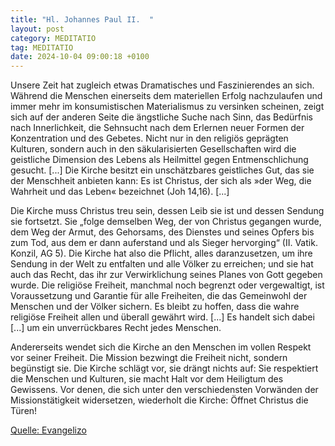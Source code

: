 ```yaml
---
title: "Hl. Johannes Paul II.  "
layout: post
category: MEDITATIO
tag: MEDITATIO
date: 2024-10-04 09:00:18 +0100
---
```

 
Unsere Zeit hat zugleich etwas Dramatisches und Faszinierendes an sich. Während die Menschen einerseits dem materiellen Erfolg nachzulaufen und immer mehr im konsumistischen Materialismus zu versinken scheinen, zeigt sich auf der anderen Seite die ängstliche Suche nach Sinn, das Bedürfnis nach Innerlichkeit, die Sehnsucht nach dem Erlernen neuer Formen der Konzentration und des Gebetes.<!--more--> Nicht nur in den religiös geprägten Kulturen, sondern auch in den säkularisierten Gesellschaften wird die geistliche Dimension des Lebens als Heilmittel gegen Entmenschlichung gesucht. [...] Die Kirche besitzt ein unschätzbares geistliches Gut, das sie der Menschheit anbieten kann: Es ist Christus, der sich als »der Weg, die Wahrheit und das Leben« bezeichnet (Joh 14,16). [...]
 
Die Kirche muss Christus treu sein, dessen Leib sie ist und dessen Sendung sie fortsetzt. Sie „folge demselben Weg, der von Christus gegangen wurde, dem Weg der Armut, des Gehorsams, des Dienstes und seines Opfers bis zum Tod, aus dem er dann auferstand und als Sieger hervorging“ (II. Vatik. Konzil, AG 5). Die Kirche hat also die Pflicht, alles daranzusetzen, um ihre Sendung in der Welt zu entfalten und alle Völker zu erreichen; und sie hat auch das Recht, das ihr zur Verwirklichung seines Planes von Gott gegeben wurde. Die religiöse Freiheit, manchmal noch begrenzt oder vergewaltigt, ist Voraussetzung und Garantie für alle Freiheiten, die das Gemeinwohl der Menschen und der Völker sichern. Es bleibt zu hoffen, dass die wahre religiöse Freiheit allen und überall gewährt wird. [...] Es handelt sich dabei [...] um ein unverrückbares Recht jedes Menschen.
 
Andererseits wendet sich die Kirche an den Menschen im vollen Respekt vor seiner Freiheit. Die Mission bezwingt die Freiheit nicht, sondern begünstigt sie. Die Kirche schlägt vor, sie drängt nichts auf: Sie respektiert die Menschen und Kulturen, sie macht Halt vor dem Heiligtum des Gewissens. Vor denen, die sich unter den verschiedensten Vorwänden der Missionstätigkeit widersetzen, wiederholt die Kirche: Öffnet Christus die Türen!


[Quelle: Evangelizo](https://evangeliumtagfuertag.org/DE/gospel)